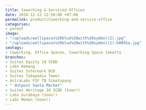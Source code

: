 ```yaml
---
title: Coworking & Serviced Offices
date: 2018-12-22 12:56:00 +07:00
permalink: product/Coworking-and-service-office
categories:
- parent
image:
- "/uploads/wellspaces%20blue%20with%20symbol(2).jpg"
- "/uploads/wellspaces%20blue%20with%20symbol(2)-b0091a.jpg"
seotags:
- Coworking, Office Spaces, Coworking Space Jakarta
branches:
- Suites Equity 18 SCBD
- Labs Kemang
- Suites Intermark BSD
- Suites Tokopedia Tower
- AstraLabs FIF TB Simatupang
- " Outpost Santa Market"
- Suites Heritage 28 SCBD (Soon!)
- Labs Surabaya (Soon!)
- Labs Medan (Soon!)
---
```


